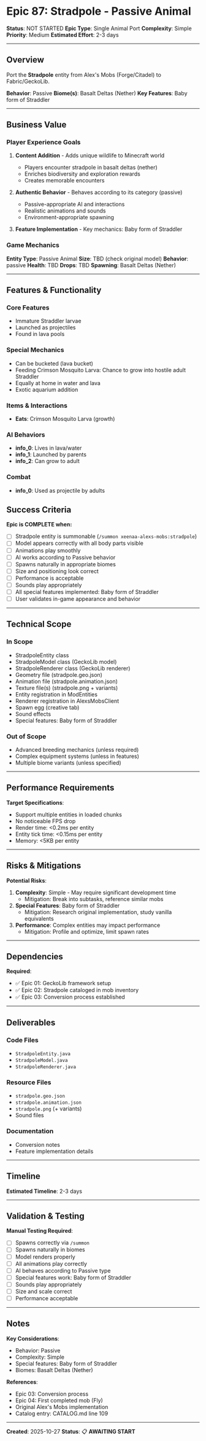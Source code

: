 # Epic 87: Stradpole - Passive Animal

**Status**: NOT STARTED
**Epic Type**: Single Animal Port
**Complexity**: Simple
**Priority**: Medium
**Estimated Effort**: 2-3 days

---

## Overview

Port the **Stradpole** entity from Alex's Mobs (Forge/Citadel) to Fabric/GeckoLib.

**Behavior**: Passive
**Biome(s)**: Basalt Deltas (Nether)
**Key Features**: Baby form of Straddler

---

## Business Value

### Player Experience Goals

1. **Content Addition** - Adds unique wildlife to Minecraft world
   - Players encounter stradpole in basalt deltas (nether)
   - Enriches biodiversity and exploration rewards
   - Creates memorable encounters

2. **Authentic Behavior** - Behaves according to its category (passive)
   - Passive-appropriate AI and interactions
   - Realistic animations and sounds
   - Environment-appropriate spawning

3. **Feature Implementation** - Key mechanics: Baby form of Straddler

### Game Mechanics

**Entity Type**: Passive Animal
**Size**: TBD (check original model)
**Behavior**: passive
**Health**: TBD
**Drops**: TBD
**Spawning**: Basalt Deltas (Nether)

---

## Features & Functionality

### Core Features
- Immature Straddler larvae
- Launched as projectiles
- Found in lava pools

### Special Mechanics
- Can be bucketed (lava bucket)
- Feeding Crimson Mosquito Larva: Chance to grow into hostile adult Straddler
- Equally at home in water and lava
- Exotic aquarium addition

### Items & Interactions
- **Eats**: Crimson Mosquito Larva (growth)

### AI Behaviors
- **info_0**: Lives in lava/water
- **info_1**: Launched by parents
- **info_2**: Can grow to adult

### Combat
- **info_0**: Used as projectile by adults


## Success Criteria

**Epic is COMPLETE when:**

- [ ] Stradpole entity is summonable (`/summon xeenaa-alexs-mobs:stradpole`)
- [ ] Model appears correctly with all body parts visible
- [ ] Animations play smoothly
- [ ] AI works according to Passive behavior
- [ ] Spawns naturally in appropriate biomes
- [ ] Size and positioning look correct
- [ ] Performance is acceptable
- [ ] Sounds play appropriately
- [ ] All special features implemented: Baby form of Straddler
- [ ] User validates in-game appearance and behavior

---

## Technical Scope

### In Scope

- StradpoleEntity class
- StradpoleModel class (GeckoLib model)
- StradpoleRenderer class (GeckoLib renderer)
- Geometry file (stradpole.geo.json)
- Animation file (stradpole.animation.json)
- Texture file(s) (stradpole.png + variants)
- Entity registration in ModEntities
- Renderer registration in AlexsMobsClient
- Spawn egg (creative tab)
- Sound effects
- Special features: Baby form of Straddler

### Out of Scope

- Advanced breeding mechanics (unless required)
- Complex equipment systems (unless in features)
- Multiple biome variants (unless specified)

---

## Performance Requirements

**Target Specifications**:
- Support multiple entities in loaded chunks
- No noticeable FPS drop
- Render time: <0.2ms per entity
- Entity tick time: <0.15ms per entity
- Memory: <5KB per entity

---

## Risks & Mitigations

**Potential Risks**:
1. **Complexity**: Simple - May require significant development time
   - Mitigation: Break into subtasks, reference similar mobs
2. **Special Features**: Baby form of Straddler
   - Mitigation: Research original implementation, study vanilla equivalents
3. **Performance**: Complex entities may impact performance
   - Mitigation: Profile and optimize, limit spawn rates

---

## Dependencies

**Required**:
- ✅ Epic 01: GeckoLib framework setup
- ✅ Epic 02: Stradpole cataloged in mob inventory
- ✅ Epic 03: Conversion process established

---

## Deliverables

### Code Files
- `StradpoleEntity.java`
- `StradpoleModel.java`
- `StradpoleRenderer.java`

### Resource Files
- `stradpole.geo.json`
- `stradpole.animation.json`
- `stradpole.png` (+ variants)
- Sound files

### Documentation
- Conversion notes
- Feature implementation details

---

## Timeline

**Estimated Timeline**: 2-3 days

---

## Validation & Testing

**Manual Testing Required**:
- [ ] Spawns correctly via `/summon`
- [ ] Spawns naturally in biomes
- [ ] Model renders properly
- [ ] All animations play correctly
- [ ] AI behaves according to Passive type
- [ ] Special features work: Baby form of Straddler
- [ ] Sounds play appropriately
- [ ] Size and scale correct
- [ ] Performance acceptable

---

## Notes

**Key Considerations**:
- Behavior: Passive
- Complexity: Simple
- Special features: Baby form of Straddler
- Biomes: Basalt Deltas (Nether)

**References**:
- Epic 03: Conversion process
- Epic 04: First completed mob (Fly)
- Original Alex's Mobs implementation
- Catalog entry: CATALOG.md line 109

---

**Created**: 2025-10-27
**Status**: 📋 **AWAITING START**
